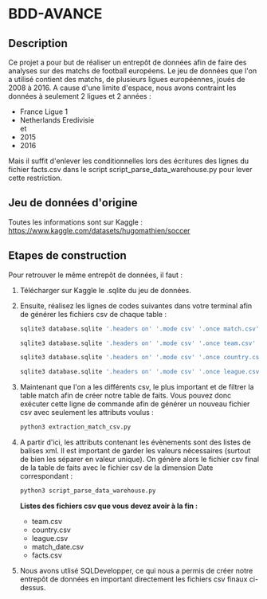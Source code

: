 # BDD-AVANCE
## Description

Ce projet a pour but de réaliser un entrepôt de données afin de faire des analyses sur des matchs de football européens. Le jeu de données que l'on a utilisé contient des matchs, de plusieurs ligues européennes, joués de 2008 à 2016. A cause d'une limite d'espace, nous avons contraint les données à seulement 2 ligues et 2 années :
* France Ligue 1
* Netherlands Eredivisie   
et   
* 2015
* 2016   

Mais il suffit d'enlever les conditionnelles lors des écritures des lignes du fichier facts.csv dans le script script_parse_data_warehouse.py pour lever cette restriction.

## Jeu de données d'origine
Toutes les informations sont sur Kaggle : https://www.kaggle.com/datasets/hugomathien/soccer

## Etapes de construction
Pour retrouver le même entrepôt de données, il faut :

1. Télécharger sur Kaggle le .sqlite du jeu de données.
1. Ensuite, réalisez les lignes de codes suivantes dans votre terminal afin de générer les fichiers csv de chaque table :
    ```bash
    sqlite3 database.sqlite '.headers on' '.mode csv' '.once match.csv' 'select * from match'
    ```
    ```bash
    sqlite3 database.sqlite '.headers on' '.mode csv' '.once team.csv' 'select * from team'
    ```
    ```bash
    sqlite3 database.sqlite '.headers on' '.mode csv' '.once country.csv' 'select * from country'
    ```
    ```bash
    sqlite3 database.sqlite '.headers on' '.mode csv' '.once league.csv' 'select * from league'
    ```

1. Maintenant que l'on a les différents csv, le plus important et de filtrer la table match afin de créer notre table de faits. Vous pouvez donc exécuter cette ligne de commande afin de générer un nouveau fichier csv avec seulement les attributs voulus :
    ```bash
    python3 extraction_match_csv.py
    ```

1. A partir d'ici, les attributs contenant les évènements sont des listes de balises xml. Il est important de garder les valeurs nécessaires (surtout de bien les séparer en valeur unique). On génère alors le fichier csv final de la table de faits avec le fichier csv de la dimension Date correspondant :
    ```bash
    python3 script_parse_data_warehouse.py
    ```

    **Listes des fichiers csv que vous devez avoir à la fin :**    
    * team.csv
    * country.csv
    * league.csv
    * match_date.csv
    * facts.csv

1. Nous avons utlisé SQLDevelopper, ce qui nous a permis de créer notre entrepôt de données en important directement les fichiers csv finaux ci-dessus.

